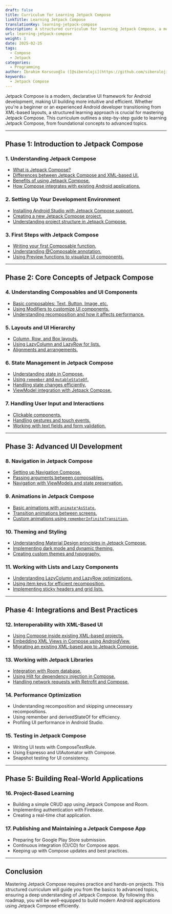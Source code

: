 ```yaml
---
draft: false
title: Curriculum for Learning Jetpack Compose
linkTitle: Learning Jetpack Compose
translationKey: learning-jetpack-compose
description: A structured curriculum for learning Jetpack Compose, a modern UI framework for Android development.
url: learning-jetpack-compose
weight: 1
date: 2025-02-25
tags:
  - Compose
  - Jetpack
categories:
  - Programming
author: İbrahim Korucuoğlu ([@siberoloji](https://github.com/siberoloji))
keywords:
  - Jetpack Compose
---
```

Jetpack Compose is a modern, declarative UI framework for Android development, making UI building more intuitive and efficient. Whether you're a beginner or an experienced Android developer transitioning from XML-based layouts, a structured learning approach is crucial for mastering Jetpack Compose. This curriculum outlines a step-by-step guide to learning Jetpack Compose, from foundational concepts to advanced topics.

---

## **Phase 1: Introduction to Jetpack Compose**

### **1. Understanding Jetpack Compose**

- [What is Jetpack Compose?](/understanding-jetpack-compose-for-android-ui-design/)
- [Differences between Jetpack Compose and XML-based UI.](/jetpack-compose-vs-xml-based-ui/)
- [Benefits of using Jetpack Compose.](/benefits-of-using-jetpack-compose/)
- [How Compose integrates with existing Android applications.](/integrating-jetpack-compose-with-existing-android-apps/)

### **2. Setting Up Your Development Environment**

- [Installing Android Studio with Jetpack Compose support.](/installing-android-studio-with-jetpack-compose-support/)
- [Creating a new Jetpack Compose project.](/creating-a-new-jetpack-compose-project/)
- [Understanding project structure in Jetpack Compose.](/understanding-project-structure-in-jetpack-compose/)

### **3. First Steps with Jetpack Compose**

- [Writing your first Composable function.](/writing-your-first-android-studio-jetpack-composable-function/)
- [Understanding @Composable annotation.](/understanding-composable-annotation-in-jetpack-compose/)
- [Using Preview functions to visualize UI components.](/using-preview-functions-to-visualize-ui-components-on-jetpack-compose/)

---

## **Phase 2: Core Concepts of Jetpack Compose**

### **4. Understanding Composables and UI Components**

- [Basic composables: Text, Button, Image, etc.](/basic-composables-in-jetpack-compose-text-button-image-and-more/)
- [Using Modifiers to customize UI components.](/using-modifiers-to-customize-ui-components-on-jetpack-compose/)
- [Understanding recomposition and how it affects performance.](/understanding-recomposition-and-how-it-affects-performance-in-jetpack-compose/)

### **5. Layouts and UI Hierarchy**

- [Column, Row, and Box layouts.](/column-row-and-box-layouts-in-jetpack-compose/)
- [Using LazyColumn and LazyRow for lists.](/using-lazycolumn-and-lazyrow-for-lists-in-jetpack-compose/)
- [Alignments and arrangements.](/alignments-and-arrangements-in-jetpack-compose/)

### **6. State Management in Jetpack Compose**

- [Understanding state in Compose.](/understanding-state-in-jetpack-compose/)
- [Using `remember` and `mutableStateOf`.](/using-remember-and-mutablestateof-in-jetpack-compose/)
- [Handling state changes efficiently.](/handling-state-changes-efficiently-in-jetpack-compose/)
- [ViewModel integration with Jetpack Compose.](/viewmodel-integration-with-jetpack-compose/)

### **7. Handling User Input and Interactions**

- [Clickable components.](/clickable-components-in-jetpack-compose/)
- [Handling gestures and touch events.](/handling-gestures-and-touch-events-in-jetpack-compose/)
- [Working with text fields and form validation.](/working-with-text-fields-and-form-validation-in-jetpack-compose/)

---

## **Phase 3: Advanced UI Development**

### **8. Navigation in Jetpack Compose**

- [Setting up Navigation Compose.](/setting-up-navigation-compose-in-jetpack-compose/)
- [Passing arguments between composables.](/passing-arguments-between-composables-in-jetpack-compose/)
- [Navigation with ViewModels and state preservation.](/navigation-with-viewmodels-and-state-preservation-in-jetpack-compose/)

### **9. Animations in Jetpack Compose**

- [Basic animations with `animate*AsState`.](/basic-animations-with-animateasstate-in-jetpack-compose/)
- [Transition animations between screens.](/transition-animations-between-screens-in-jetpack-compose/)
- [Custom animations using `rememberInfiniteTransition`.](/custom-animations-using-rememberinfinitetransition-in-jetpack-compose/)

### **10. Theming and Styling**

- [Understanding Material Design principles in Jetpack Compose.](/understanding-material-design-principles-in-jetpack-compose/)
- [Implementing dark mode and dynamic theming.](/implementing-dark-mode-and-dynamic-theming-in-jetpack-compose/)
- [Creating custom themes and typography.](/creating-custom-themes-and-typography-in-jetpack-compose/)

### **11. Working with Lists and Lazy Components**

- [Understanding LazyColumn and LazyRow optimizations.](/understanding-lazycolumn-and-lazyrow-optimizations-in-jetpack-compose/)
- [Using item keys for efficient recomposition.](/using-item-keys-for-efficient-recomposition-in-jetpack-compose/)
- [Implementing sticky headers and grid lists.](/implementing-sticky-headers-and-grid-lists-in-jetpack-compose/)

---

## **Phase 4: Integrations and Best Practices**

### **12. Interoperability with XML-Based UI**

- [Using Compose inside existing XML-based projects.](/using-compose-inside-existing-xml-based-projects-in-jetpack-compose/)
- [Embedding XML Views in Compose using AndroidView.](/embedding-xml-views-in-compose-using-androidview-in-jetpack-compose/)
- [Migrating an existing XML-based app to Jetpack Compose.](/migrating-an-existing-xml-based-app-to-jetpack-compose-a-comprehensive-guide/)

### **13. Working with Jetpack Libraries**

- [Integration with Room database.](/integration-with-room-database-in-jetpack-compose/)
- [Using Hilt for dependency injection in Compose.](/using-hilt-for-dependency-injection-in-jetpack-compose/)
- [Handling network requests with Retrofit and Compose.](/handling-network-requests-with-retrofit-and-compose-in-jetpack-compose/)

### **14. Performance Optimization**

- Understanding recomposition and skipping unnecessary recompositions.
- Using remember and derivedStateOf for efficiency.
- Profiling UI performance in Android Studio.

### **15. Testing in Jetpack Compose**

- Writing UI tests with ComposeTestRule.
- Using Espresso and UIAutomator with Compose.
- Snapshot testing for UI consistency.

---

## **Phase 5: Building Real-World Applications**

### **16. Project-Based Learning**

- Building a simple CRUD app using Jetpack Compose and Room.
- Implementing authentication with Firebase.
- Creating a real-time chat application.

### **17. Publishing and Maintaining a Jetpack Compose App**

- Preparing for Google Play Store submission.
- Continuous integration (CI/CD) for Compose apps.
- Keeping up with Compose updates and best practices.

---

## **Conclusion**

Mastering Jetpack Compose requires practice and hands-on projects. This structured curriculum will guide you from the basics to advanced topics, ensuring a deep understanding of Jetpack Compose. By following this roadmap, you will be well-equipped to build modern Android applications using Jetpack Compose efficiently.

